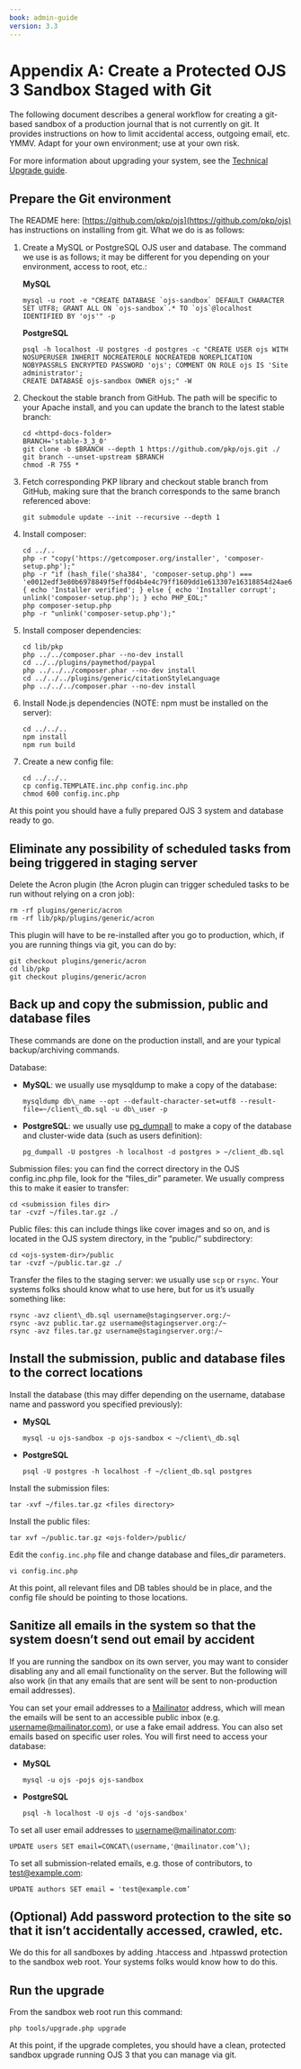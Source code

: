 ```yaml
---
book: admin-guide
version: 3.3
---
```

# Appendix A: Create a Protected OJS 3 Sandbox Staged with Git

The following document describes a general workflow for creating a git-based sandbox of a production journal that is not currently on git. It provides instructions on how to limit accidental access, outgoing email, etc. YMMV. Adapt for your own environment; use at your own risk.

For more information about upgrading your system, see the [Technical Upgrade guide](/dev/upgrade-guide/).

## Prepare the Git environment

The README here: [https://github.com/pkp/ojs](https://github.com/pkp/ojs) has instructions on installing from git. What we do is as follows:

1. Create a MySQL or PostgreSQL OJS user and database. The command we use is as follows; it may be different for you depending on your environment, access to root, etc.:

   **MySQL**
   ```
   mysql -u root -e "CREATE DATABASE `ojs-sandbox` DEFAULT CHARACTER SET UTF8; GRANT ALL ON `ojs-sandbox`.* TO `ojs`@localhost IDENTIFIED BY 'ojs'" -p
   ```
   **PostgreSQL**
   ```
   psql -h localhost -U postgres -d postgres -c "CREATE USER ojs WITH NOSUPERUSER INHERIT NOCREATEROLE NOCREATEDB NOREPLICATION NOBYPASSRLS ENCRYPTED PASSWORD 'ojs'; COMMENT ON ROLE ojs IS 'Site administrator';
   CREATE DATABASE ojs-sandbox OWNER ojs;" -W
   ```

2. Checkout the stable branch from GitHub. The path will be specific to your Apache install, and you can update the branch to the latest stable branch:

   ```
   cd <httpd-docs-folder>
   BRANCH='stable-3_3_0'
   git clone -b $BRANCH --depth 1 https://github.com/pkp/ojs.git ./
   git branch --unset-upstream $BRANCH
   chmod -R 755 *
   ```

3. Fetch corresponding PKP library and checkout stable branch from GitHub, making sure that the branch corresponds to the same branch referenced above:

   ```
   git submodule update --init --recursive --depth 1
   ```

4. Install composer:

   ```
   cd ../..
   php -r "copy('https://getcomposer.org/installer', 'composer-setup.php');"
   php -r "if (hash_file('sha384', 'composer-setup.php') === 'e0012edf3e80b6978849f5eff0d4b4e4c79ff1609dd1e613307e16318854d24ae64f26d17af3ef0bf7cfb710ca74755a') { echo 'Installer verified'; } else { echo 'Installer corrupt'; unlink('composer-setup.php'); } echo PHP_EOL;"
   php composer-setup.php
   php -r "unlink('composer-setup.php');"
   ```

5. Install composer dependencies:

   ```
   cd lib/pkp
   php ../../composer.phar --no-dev install
   cd ../../plugins/paymethod/paypal
   php ../../../composer.phar --no-dev install
   cd ../../../plugins/generic/citationStyleLanguage
   php ../../../composer.phar --no-dev install
   ```

6. Install Node.js dependencies \(NOTE: npm must be installed on the server\):

   ```
   cd ../../..
   npm install
   npm run build
   ```

7. Create a new config file:

   ```
   cd ../../..
   cp config.TEMPLATE.inc.php config.inc.php
   chmod 600 config.inc.php
   ```

At this point you should have a fully prepared OJS 3 system and database ready to go.

## **Eliminate any possibility of scheduled tasks from being triggered in staging server**

Delete the Acron plugin \(the Acron plugin can trigger scheduled tasks to be run without relying on a cron job\):

   ```
   rm -rf plugins/generic/acron
   rm -rf lib/pkp/plugins/generic/acron
   ```

This plugin will have to be re-installed after you go to production, which, if you are running things via git, you can do by:

   ```
   git checkout plugins/generic/acron
   cd lib/pkp
   git checkout plugins/generic/acron
   ```

## Back up and copy the submission, public and database files

These commands are done on the production install, and are your typical backup/archiving commands.

Database:

* **MySQL**: we usually use mysqldump to make a copy of the database:
   ```
   mysqldump db\_name --opt --default-character-set=utf8 --result-file=~/client\_db.sql -u db\_user -p
   ```
* **PostgreSQL**: we usually use [pg_dumpall](https://www.postgresql.org/docs/current/backup-dump.html#BACKUP-DUMP-ALL) to make a copy of the database and cluster-wide data (such as users definition):
   ```
   pg_dumpall -U postgres -h localhost -d postgres > ~/client_db.sql
   ```

Submission files: you can find the correct directory in the OJS config.inc.php file, look for the “files\_dir” parameter. We usually compress this to make it easier to transfer:

   ```
   cd <submission files dir>
   tar -cvzf ~/files.tar.gz ./
   ```

Public files: this can include things like cover images and so on, and is located in the OJS system directory, in the “public/“ subdirectory:

   ```
   cd <ojs-system-dir>/public
   tar -cvzf ~/public.tar.gz ./
   ```

Transfer the files to the staging server: we usually use `scp` or `rsync`. Your systems folks should know what to use here, but for us it’s usually something like:

  ```
  rsync -avz client\_db.sql username@stagingserver.org:/~
  rsync -avz public.tar.gz username@stagingserver.org:/~
  rsync -avz files.tar.gz username@stagingserver.org:/~
  ```

## Install the submission, public and database files to the correct locations

Install the database (this may differ depending on the username, database name and password you specified previously):

* **MySQL**
   ```
   mysql -u ojs-sandbox -p ojs-sandbox < ~/client\_db.sql
   ```
* **PostgreSQL**
   ```
   psql -U postgres -h localhost -f ~/client_db.sql postgres
   ```

Install the submission files:

   ```
   tar -xvf ~/files.tar.gz <files directory>
   ```

Install the public files:

   ```
   tar xvf ~/public.tar.gz <ojs-folder>/public/
   ```

Edit the `config.inc.php` file and change database and files_dir parameters.

   ```
   vi config.inc.php
   ```

At this point, all relevant files and DB tables should be in place, and the config file should be pointing to those locations.

## Sanitize all emails in the system so that the system doesn’t send out email by accident

If you are running the sandbox on its own server, you may want to consider disabling any and all email functionality on the server. But the following will also work (in that any emails that are sent will be sent to non-production email addresses).

You can set your email addresses to a [Mailinator](https://www.mailinator.com/) address, which will mean the emails will be sent to an accessible public inbox (e.g. username@mailinator.com), or use a fake email address. You can also set emails based on specific user roles. You will first need to access your database:

* **MySQL**
   ```
   mysql -u ojs -pojs ojs-sandbox
   ```
* **PostgreSQL**
   ```
   psql -h localhost -U ojs -d 'ojs-sandbox'
   ```

To set all user email addresses to username@mailinator.com:

   ```
   UPDATE users SET email=CONCAT\(username,'@mailinator.com’\);
   ```

To set all submission-related emails, e.g. those of contributors, to test@example.com:

   ```
   UPDATE authors SET email = 'test@example.com’
   ```

##  (Optional) Add password protection to the site so that it isn’t accidentally accessed, crawled, etc.

We do this for all sandboxes by adding .htaccess and .htpasswd protection to the sandbox web root. Your systems folks would know how to do this.

## Run the upgrade

From the sandbox web root run this command:

   ```
   php tools/upgrade.php upgrade
   ```

At this point, if the upgrade completes, you should have a clean, protected sandbox upgrade running OJS 3 that you can manage via git.
